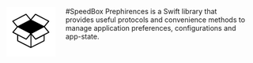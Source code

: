 #SpeedBox
[<img align="left" src="logo.png" hspace="20">](#logo) Prephirences is a Swift library that provides useful protocols and convenience methods to manage application preferences, configurations and app-state.
